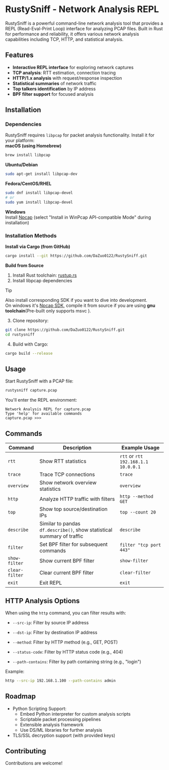 # RustySniff - Network Analysis REPL
RustySniff is a powerful command-line network analysis tool that provides a REPL (Read-Eval-Print Loop) interface for analyzing PCAP files. Built in Rust for performance and reliability, it offers various network analysis capabilities including TCP, HTTP, and statistical analysis.

## Features
- **Interactive REPL interface** for exploring network captures
- **TCP analysis**: RTT estimation, connection tracing
- **HTTP/1.x analysis** with request/response inspection
- **Statistical summaries** of network traffic
- **Top talkers identification** by IP address
- **BPF filter support** for focused analysis

## Installation
### Dependencies
RustySniff requires `libpcap` for packet analysis functionality. Install it for your platform:  
**macOS (using Homebrew)**  
```bash
brew install libpcap
```
**Ubuntu/Debian**
```bash
sudo apt-get install libpcap-dev
```
**Fedora/CentOS/RHEL**
```bash
sudo dnf install libpcap-devel
# or
sudo yum install libpcap-devel
```
**Windows**  
Install [Npcap](https://npcap.com/#download) (select "Install in WinPcap API-compatible Mode" during installation)

### Installation Methods
**Install via Cargo (from GitHub)**
```bash
cargo install --git https://github.com/DaZuo0122/RustySniff.git
```
**Build from Source**
  1. Install Rust toolchain: [rustup.rs](https://rustup.rs/)
  2. Install libpcap dependencies
  >[!TIP]
  > Also install corresponding SDK if you want to dive into development.  
  > On windows it's [Npcap SDK](https://npcap.com/#download), compile it from source if you are using **gnu toolchain**(Pre-built only supports msvc ).
  3. Clone repository:
  ```bash
  git clone https://github.com/DaZuo0122/RustySniff.git
  cd rustysniff
  ```
  4. Build with Cargo:
  ```bash
  cargo build --release
  ```

## Usage
Start RustySniff with a PCAP file:
```bash
rustysniff capture.pcap
```
You'll enter the REPL environment:
```text
Network Analysis REPL for capture.pcap
Type 'help' for available commands
capture.pcap >>>
```

## Commands
| Command | Description | Example Usage | 
| ----------- | ----------- | ----------- |
| `rtt` | Show RTT statistics | `rtt` or `rtt 192.168.1.1 10.0.0.1` |
| `trace` | Trace TCP connections | `trace`|
| `overview` | Show network overview statistics | `overview` |
| `http` | Analyze HTTP traffic with filters | `http --method GET` |
| `top` | Show top source/destination IPs | `top --count 20` |
| `describe`| Similar to pandas `df.describe()`, show statistical summary of traffic | `describe`|
| `filter` | Set BPF filter for subsequent commands	| `filter "tcp port 443"` |
| `show-filter` | Show current BPF filter | `show-filter` |
| `clear-filter` | Clear current BPF filter | `clear-filter` |
| `exit` | Exit REPL | `exit` |

## HTTP Analysis Options
When using the `http` command, you can filter results with:

- `--src-ip`: Filter by source IP address

- `--dst-ip`: Filter by destination IP address

- `--method`: Filter by HTTP method (e.g., GET, POST)

- `--status-code`: Filter by HTTP status code (e.g., 404)

- `--path-contains`: Filter by path containing string (e.g., "login")

Example:
```bash
http --src-ip 192.168.1.100 --path-contains admin
```

## Roadmap
- Python Scripting Support:
  - Embed Python interpreter for custom analysis scripts
  - Scriptable packet processing pipelines
  - Extensible analysis framework
  - Use DS/ML libraries for further analysis
- TLS/SSL decryption support (with provided keys)

## Contributing
Contributions are welcome! 

